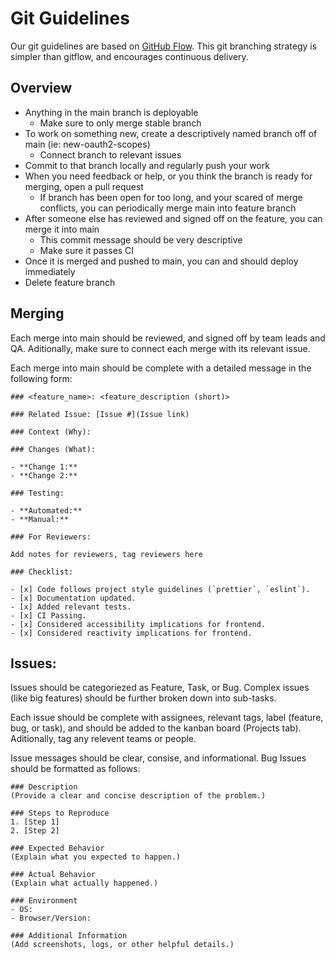 # Git Guidelines

Our git guidelines are based on [GitHub Flow](https://githubflow.github.io/). This git branching strategy is simpler than gitflow, and encourages continuous delivery.

## Overview

- Anything in the main branch is deployable
   - Make sure to only merge stable branch
- To work on something new, create a descriptively named branch off of main (ie: new-oauth2-scopes)
   - Connect branch to relevant issues
- Commit to that branch locally and regularly push your work
- When you need feedback or help, or you think the branch is ready for merging, open a pull request
   - If branch has been open for too long, and your scared of merge conflicts, you can periodically merge main into feature branch
-  After someone else has reviewed and signed off on the feature, you can merge it into main
   - This commit message should be very descriptive
   - Make sure it passes CI
- Once it is merged and pushed to main, you can and should deploy immediately
- Delete feature branch

## Merging

Each merge into main should be reviewed, and signed off by team leads and QA. Aditionally, make sure to connect each merge with its relevant issue. 

Each merge into main should be complete with a detailed message in the following form: 

```
### <feature_name>: <feature_description (short)>

### Related Issue: [Issue #](Issue link)

### Context (Why):

### Changes (What):

- **Change 1:** 
- **Change 2:** 

### Testing:

- **Automated:**
- **Manual:**

### For Reviewers:

Add notes for reviewers, tag reviewers here

### Checklist:

- [x] Code follows project style guidelines (`prettier`, `eslint`).
- [x] Documentation updated.
- [x] Added relevant tests.
- [x] CI Passing.
- [x] Considered accessibility implications for frontend.
- [x] Considered reactivity implications for frontend.
```

## Issues:

Issues should be categoriezed as Feature, Task, or Bug. Complex issues (like big features) should be further broken down into sub-tasks. 

Each issue should be complete with assignees, relevant tags, label (feature, bug, or task), and should be added to the kanban board (Projects tab). Aditionally, tag any relevent teams or people. 

Issue messages should be clear, consise, and informational. Bug Issues should be formatted as follows:   

```
### Description  
(Provide a clear and concise description of the problem.)  

### Steps to Reproduce  
1. [Step 1]  
2. [Step 2]  

### Expected Behavior  
(Explain what you expected to happen.)  

### Actual Behavior  
(Explain what actually happened.)  

### Environment  
- OS:  
- Browser/Version:  

### Additional Information  
(Add screenshots, logs, or other helpful details.)
```











